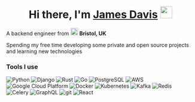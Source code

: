 <h1 align="center">Hi there, I'm <a href="https://www.linkedin.com/in/james-davis-601406b5/" target="_blank">James Davis</a> <img
src="https://github.com/blackcater/blackcater/raw/main/images/Hi.gif" height="32" /></h1>


<p>A backend engineer from <img src="https://cdn-icons-png.flaticon.com/512/555/555417.png" width="20"/> <b>Bristol, UK</b></p>
<p>Spending my free time developing some private and open source projects and learning new technologies</p>
<h3>Tools I use</h3>
<p>
  <!-- img.shields.io for the badge generation. simpleicons.org for icon name and hex colour value -->
  <img alt="Python" src="https://img.shields.io/badge/-Python-3776AB?style=flat-square&logo=python&logoColor=white" />
  <img alt="Django" src="https://img.shields.io/badge/-Django-092E20?style=flat-square&logo=django&logoColor=white" />
  <img alt="Rust" src="https://img.shields.io/badge/-Rust-000000?style=flat-square&logo=rust&logoColor=white" />
  <img alt="Go" src="https://img.shields.io/badge/-Go-00ADD8?style=flat-square&logo=go&logoColor=white" />
  <img alt="PostgreSQL" src="https://img.shields.io/badge/-PostgreSQL-4169E1?style=flat-square&logo=PostgreSQL&logoColor=white" />
  <img alt="AWS" src="https://img.shields.io/badge/-AWS-232F3E?style=flat-square&logo=amazon aws&logoColor=white" />
  <img alt="Google Cloud Platform" src="https://img.shields.io/badge/-GCP-1a73e8?style=flat-square&logo=google-cloud&logoColor=white" />
  <img alt="Docker" src="https://img.shields.io/badge/-Docker-46a2f1?style=flat-square&logo=docker&logoColor=white" />
  <img alt="Kubernetes" src="https://img.shields.io/badge/-Kubernetes-326CE5?style=flat-square&logo=kubernetes&logoColor=white" />
  <img alt="Kafka" src="https://img.shields.io/badge/-Kafka-231F20?style=flat-square&logo=apache kafka&logoColor=white" />
  <img alt="Redis" src="https://img.shields.io/badge/-Redis-DC382D?style=flat-square&logo=redis&logoColor=white" />
  <img alt="Celery" src="https://img.shields.io/badge/-Celery-37814A?style=flat-square&logo=celery&logoColor=white" />
  <img alt="GraphQL" src="https://img.shields.io/badge/-GraphQL-E10098?style=flat-square&logo=graphql&logoColor=white" />
  <img alt="git" src="https://img.shields.io/badge/-Git-F05032?style=flat-square&logo=git&logoColor=white" />
  <img alt="React" src="https://img.shields.io/badge/-React-45b8d8?style=flat-square&logo=react&logoColor=white" />
</p>
